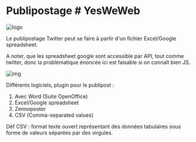 # Publipostage # YesWeWeb
![logo](http://www.marketing-services.fr/assets/images/ms2/photo%20mailing%20courrier.jpg)  


Le publipostage Twitter peut se faire à partir d'un fichier Excel/Google spreadsheet.

A noter, que les spreadsheet google sont accessible par API, tout comme twitter, donc la problématique énoncée ici est faisable si on connaît bien JS.


![img](http://www.bernardcordier.com/Images/publipostage.jpg)

Différents logiciels, plugin pour le publipost :

1. Avec Word (Suite OpenOffice)
2. Excel/Google spreadsheet
3. Zennoposter
4. CSV (Comma-separated values)


Déf CSV : format texte ouvert représentant des données tabulaires sous forme de valeurs séparées par des virgules.




